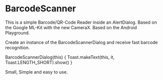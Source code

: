 # BarcodeScanner

This is a simple Barcode/QR-Code Reader inside an AlertDialog. Based on the Google ML-Kit with the new CameraX. Based on the Android Playground.

Create an instance of the BarcodeScannerDialog and receive fast barcode recognition.

BarcodeScannerDialog(this) {
            Toast.makeText(this, it, Toast.LENGTH_SHORT).show()
        }

Small, Simple and easy to use.
